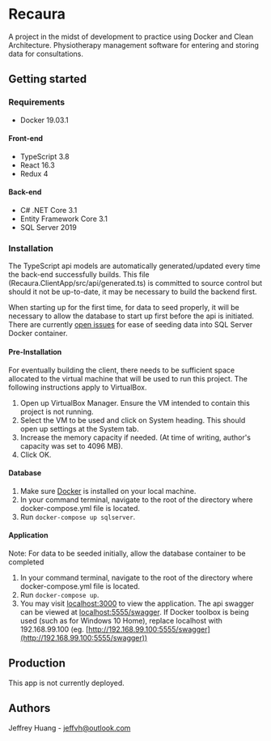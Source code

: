# Recaura

A project in the midst of development to practice using Docker and Clean Architecture. Physiotherapy management software for entering and storing data for consultations.

## Getting started

### Requirements

- Docker 19.03.1

#### Front-end

- TypeScript 3.8
- React 16.3
- Redux 4

#### Back-end

- C# .NET Core 3.1
- Entity Framework Core 3.1
- SQL Server 2019

### Installation

The TypeScript api models are automatically generated/updated every time the back-end successfully builds. This file (Recaura.ClientApp/src/api/generated.ts) is committed to source control but should it not be up-to-date, it may be necessary to build the backend first.

When starting up for the first time, for data to seed properly, it will be necessary to allow the database to start up first before the api is initiated.
There are currently [open issues](https://github.com/Microsoft/mssql-docker/issues/229) for ease of seeding data into SQL Server Docker container.

#### Pre-Installation

For eventually building the client, there needs to be sufficient space allocated to the virtual machine that will be used to run this project. The following instructions apply to VirtualBox.

1. Open up VirtualBox Manager. Ensure the VM intended to contain this project is not running.
2. Select the VM to be used and click on System heading. This should open up settings at the System tab.
3. Increase the memory capacity if needed. (At time of writing, author's capacity was set to 4096 MB).
4. Click OK.

#### Database

1. Make sure [Docker](https://docs.docker.com/get-docker/) is installed on your local machine.
2. In your command terminal, navigate to the root of the directory where docker-compose.yml file is located.
3. Run `docker-compose up sqlserver`.

#### Application

Note: For data to be seeded initially, allow the database container to be completed

1. In your command terminal, navigate to the root of the directory where docker-compose.yml file is located.
2. Run `docker-compose up`.
3. You may visit [localhost:3000](http://localhost:3000) to view the application. The api swagger can be viewed at [localhost:5555/swagger](http://localhost:5555/swagger). If Docker toolbox is being used (such as for Windows 10 Home), replace localhost with 192.168.99.100 (eg. [http://192.168.99.100:5555/swagger](http://192.168.99.100:5555/swagger))

## Production

This app is not currently deployed.

## Authors

Jeffrey Huang - jeffvh@outlook.com
